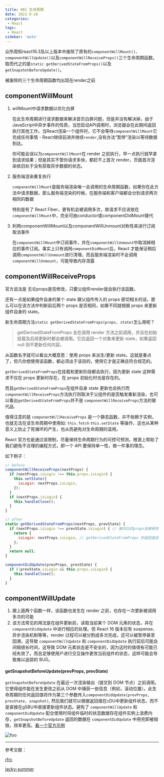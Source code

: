```yaml
---
title: 001 生命周期
date: 2021-9-18
categories: 
 - React
tags:
 - React
sidebar: 'auto'
---
```


 众所周知react16.3及以上版本中废除了原有的`componentWillMount()`、`componentWillUpdate()`以及`componentWillReceiveProps()`三个生命周期函数。取而代之的是`static getDerivedStateFromProps()`以及`getSnapshotBeforeUpdate()`。

被废除的三个生命周期函数均出现在render之前

##  componentWillMount

1. willMount中请求数据以优化白屏

   在此生命周期进行请求数据来解决首页白屏问题，但是并没有解决掉，由于JavaScript中异步事件的性质，当您启动API调用时，浏览器会在此期间返回执行其他工作。当React渲染一个组件时，它不会等待`componentWillMount`它完成任何事情 - React继续前进并继续`render`,没有办法“暂停”渲染以等待数据到达。

   你可能会误以为`componentWillMount`在 render 之前执行，早一点执行就早拿到请求结果；但是其实不管你请求多快，都赶不上首次 render，页面首次渲染依旧处于没有获取异步数据的状态。

2. 服务端渲染重复执行

   `componentWillMount`是服务端渲染唯一会调用的生命周期函数，如果你在此方法中请求数据，那么服务端渲染的时候，在服务端和客户端都会分别请求两次相同的数据

   特别是有了 React Fiber，更有机会被调用多次，故请求不应该放在`componentWillMount`中，完全可由conductor或componentDidMount替代

3. 利用componentWillMount以及componentWillUnmount对称性来进行订阅取消事件

   在`componentWillMount`中订阅事件，并在`componentWillUnmount`中取消掉相应的事件订阅。事实上只有调用`componentDidMount`后，React 才能保证稍后调用`componentWillUnmount`进行清理。而且服务端渲染时不会调用`componentWillUnmount`，可能导致内存泄露

## componentWillReceiveProps

官方说法是 无论props是否修改，只要父组件render就会执行该函数。

还有一点是如果组件自身的某个 state 跟父组件传入的 props 密切相关的话，那么可以在该方法中判断前后两个 props 是否相同，如果不同就根据 props 来更新组件自身的 state。

新生命周期方法`static getDerivedStateFromProps(props, state)`怎么用呢？

> getDerivedStateFromProps 会在调用 render 方法之前调用，并且在初始挂载及后续更新时都会被调用。它应返回一个对象来更新 state，如果返回 null 则不更新任何内容。

从函数名字就可以看出大概意思：使用 props 来派生/更新 state。这就是重点了，但凡你想使用该函数，都必须出于该目的，使用它才是正确且符合规范的。

`getDerivedStateFromProps`在挂载和更新阶段都会执行，因为更新 state 这种需求不仅在 props 更新时存在，在 props 初始化时也是存在的。

而且`getDerivedStateFromProps`在组件自身 state 更新也会执行而`componentWillReceiveProps`方法执行则取决于父组件的是否触发重新渲染，也可以看出`getDerivedStateFromProps`并不是 `componentWillReceiveProps`方法的替代品.

值得注意的是 `componentWillReceiveProps` 是一个静态函数，并不依赖于实例，也就无法在该生命周期中使用如: `this.fetch` `this.setState` 等操作，这也从某种意义上防止了死循环的产生，也从而避免对生命周期的滥用。

React 官方也是通过该限制，尽量保持生命周期行为的可控可预测，根源上帮助了我们避免不合理的编程方式，即一个 API 要保持单一性，做一件事的理念。

如下例子：

```js
// before
componentWillReceiveProps(nextProps) {
  if (nextProps.isLogin !== this.props.isLogin) {
    this.setState({
      isLogin: nextProps.isLogin,
    });
  }
  if (nextProps.isLogin) {
    this.handleClose();
  }
}

// after
static getDerivedStateFromProps(nextProps, prevState) {
  if (nextProps.isLogin !== prevState.isLogin) { // 被对比的props会被保存一份在state里
    return {
      isLogin: nextProps.isLogin, // getDerivedStateFromProps 的返回值会自动 setState
    };
  }
  return null;
}

componentDidUpdate(prevProps, prevState) {
  if (!prevState.isLogin && this.props.isLogin) {
    this.handleClose();
  }
}
```

## componentWillUpdate

1. 跟上面两个函数一样，该函数也发生在 render 之前，也存在一次更新被调用多次的可能
2. 该方法常见的用法是在组件更新前，读取当前某个 DOM 元素的状态，并在 `componentDidUpdate` 中进行相应的处理。但 React 16 版本后有 suspense、异步渲染机制等等，render 过程可以被分割成多次完成，还可以被暂停甚至回溯，这导致 `componentWillUpdate` 和 `componentDidUpdate` 执行前后可能会间隔很长时间，这导致 DOM 元素状态是不安全的，因为这时的值很有可能已经失效了。而且足够使用户进行交互操作更改当前组件的状态，这样可能会导致难以追踪的 BUG。

#### getSnapshotBeforeUpdate(prevProps, prevState)

`getSnapshotBeforeUpdate` 在最近一次渲染输出（提交到 DOM 节点）之前调用。它使得组件能在发生更改之前从 DOM 中捕获一些信息（例如，滚动位置）。此生命周期的任何返回值将作为第三个参数传入`componentDidUpdate(prevProps, prevState, snapshot)`, 然后我们就可以根据返回值在cDU中更新组件状态，而不是直接在gSBU中直接更新组件状态。避免了 `componentWillUpdate` 和 `componentDidUpdate` 配合使用时将组件临时的状态数据存在组件实例上浪费内存，`getSnapshotBeforeUpdate` 返回的数据在 `componentDidUpdate` 中用完即被销毁，效率更高。[看一个官方示例](https://zh-hans.reactjs.org/docs/react-component.html#getsnapshotbeforeupdate)

   <img :src="$withBase('/react/reactLifecycle.png')" alt="foo">

---

参考文献：

[rfrc](https://github.com/reactjs/rfcs/blob/main/text/0006-static-lifecycle-methods.md)

[jacky-summer](https://jacky-summer.github.io/2020/11/30/%E8%B0%88%E8%B0%88%E5%AF%B9-React-%E6%96%B0%E6%97%A7%E7%94%9F%E5%91%BD%E5%91%A8%E6%9C%9F%E7%9A%84%E7%90%86%E8%A7%A3/)

